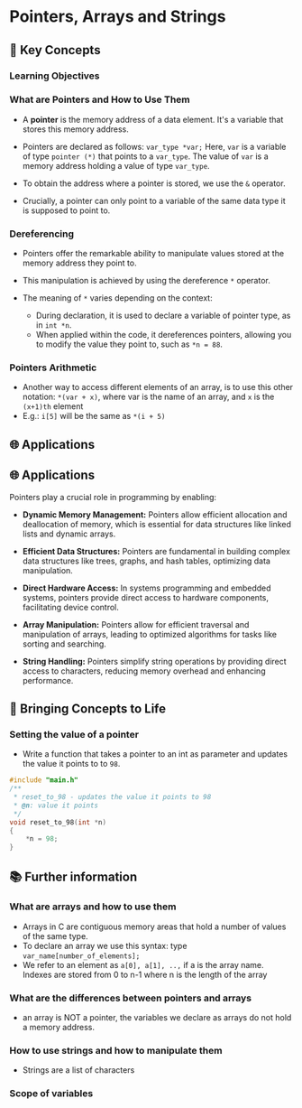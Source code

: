 # Pointers, Arrays and Strings

## 🔑 Key Concepts

### **Learning Objectives**

### What are Pointers and How to Use Them

- A **pointer** is the memory address of a data element. It's a variable that stores this memory address.

- Pointers are declared as follows: `var_type *var;` Here, `var` is a variable of type `pointer (*)` that points to a `var_type`. The value of `var` is a memory address holding a value of type `var_type`.

- To obtain the address where a pointer is stored, we use the `&` operator.

- Crucially, a pointer can only point to a variable of the same data type it is supposed to point to.


### **Dereferencing**

- Pointers offer the remarkable ability to manipulate values stored at the memory address they point to.

- This manipulation is achieved by using the dereference `*` operator.

- The meaning of `*` varies depending on the context:
  - During declaration, it is used to declare a variable of pointer type, as in `int *n`.
  - When applied within the code, it dereferences pointers, allowing you to modify the value they point to, such as `*n = 88`.



### **Pointers Arithmetic**
- Another way to access different elements of an array, is to use this other notation: `*(var + x)`, where var is the name of an array, and `x` is the `(x+1)th` element
- E.g.: `i[5]` will be the same as `*(i + 5)`

## 🌐 Applications

## 🌐 Applications

Pointers play a crucial role in programming by enabling:

- **Dynamic Memory Management:** Pointers allow efficient allocation and deallocation of memory, which is essential for data structures like linked lists and dynamic arrays.

- **Efficient Data Structures:** Pointers are fundamental in building complex data structures like trees, graphs, and hash tables, optimizing data manipulation.

- **Direct Hardware Access:** In systems programming and embedded systems, pointers provide direct access to hardware components, facilitating device control.

- **Array Manipulation:** Pointers allow for efficient traversal and manipulation of arrays, leading to optimized algorithms for tasks like sorting and searching.

- **String Handling:** Pointers simplify string operations by providing direct access to characters, reducing memory overhead and enhancing performance.


## 🚀 Bringing Concepts to Life

### Setting the value of a pointer

- Write a function that takes a pointer to an int as parameter and updates the value it points to to `98`.

```c
#include "main.h"
/**
 * reset_to_98 - updates the value it points to 98
 * @n: value it points
 */
void reset_to_98(int *n)
{
	*n = 98;
}
```


## 📚 Further information

### What are arrays and how to use them
- Arrays in C are contiguous memory areas that hold a number of values of the same type.
- To declare an array we use this syntax: type `var_name[number_of_elements];`
- We refer to an element as `a[0], a[1], ..,` if a is the array name. Indexes are stored from 0 to n-1 where n is the length of the array

### What are the differences between pointers and arrays
- an array is NOT a pointer, the variables we declare as arrays do not hold a memory address.

### How to use strings and how to manipulate them
- Strings are a list of characters

### Scope of variables


